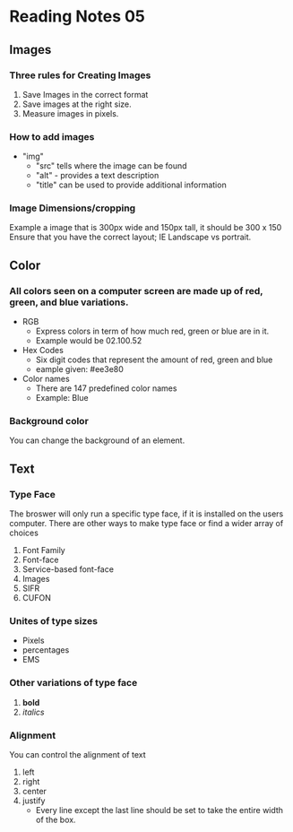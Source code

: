 # Reading Notes 05 


## Images 
### Three rules for Creating Images
1. Save Images in the correct format 
1. Save images at the right size. 
1. Measure images in pixels. 
### How to add images 
* "img" 
	* "src" tells where the image can be found
	* "alt" - provides a text description 
	* "title" can be used to provide additional information 
### Image Dimensions/cropping
Example a image that is 300px wide and 150px tall, it should be 300 x 150 
Ensure that you have the correct layout; IE Landscape vs portrait. 


## Color 
### All colors seen on a computer screen are made up of red, green, and blue variations. 
* RGB 
	* Express colors in term of how much red, green or blue are in it. 
	* Example would be 02.100.52
* Hex Codes 
	* Six digit codes that represent the amount of red, green and blue 
	* eample given: #ee3e80
* Color names
	* There are 147 predefined color names
	* Example: Blue 
### Background color 
You can change the background of an element. 



## Text 
### Type Face
The broswer will only run a specific type face, if it is installed on the users computer. 
There are other ways to make type face or find a wider array of choices 
1. Font Family 
1. Font-face
1. Service-based font-face
1. Images
1. SIFR
1. CUFON 

### Unites of type sizes 
* Pixels
* percentages 
* EMS

### Other variations of type face 
1. **bold**
1. *italics* 

### Alignment 
You can control the alignment of text 
1. left
1. right
1. center
1. justify 
	* Every line except the last line should be set to take the entire width of the box. 
